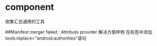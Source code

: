 # component
收集汇总通用的工具

##Manifest merger failed : Attribute provider  解决方案样例  在<provider>标签中添加  tools:replace="android:authorities"语句
 <provider
            android:name="android.support.v4.content.FileProvider"
            android:authorities="com.gs.component.FileProvider"
            android:exported="false"
            android:grantUriPermissions="true"
            tools:replace="android:authorities">
            <meta-data
                android:name="android.support.FILE_PROVIDER_PATHS"
                android:resource="@xml/file_path" />
        </provider>

